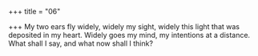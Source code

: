 +++
title = "06"

+++
My two ears fly widely, widely my sight, widely this light that was  deposited in my heart.
Widely goes my mind, my intentions at a distance. What shall I say, and  what now shall I think?